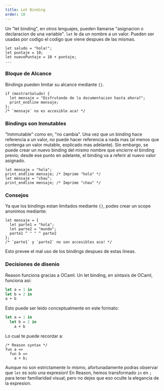 ```yaml
---
title: Let Binding
order: 10
---
```


Un "let binding", en otros lenguajes, pueden llamarse  "asignacion o declaracion de una variable". `let` le da un nombre a un valor. Pueden ser usadas por codigo el codigo que viene despues de las mismas.

```reason
let saludo = "hola!";
let puntaje = 10;
let nuevoPuntaje = 10 + puntaje;
...
```

### Bloque de Alcance

Bindings pueden limitar su alcance mediante `{}`.

```reason
if (mostrarSaludo) {
  let mensaje = "Disfrutando de la documentacion hasta ahora?";
  print_endline mensaje;
};
/* `mensaje` no es accesible aca! */
```

### Bindings son Inmutables

"Inmmutable" como en, "no cambia". Una vez que un binding hace referencia a un valor, no puede hacer referencia a nada mas (al menos que contenga un valor mutable, explicado mas adelante). Sin embargo, se puede crear un nuevo binding del mismo nombre que *encierre* el binding previo; desde ese punto en adelante, el binding va a referir al nuevo valor asignado.

```reason
let mensaje = "hola";
print_endline mensaje; /* Imprime "hola" */
let mensaje = "chau";
print_endline mensaje; /* Imprime "chau" */
```

### Consejos

Ya que los bindings estan limitados mediante `{}`, podes crear un scope anonimos mediante:

```reason
let mensaje = {
  let parte1 = "hola";
  let parte2 = "mundo";
  parte1 ^ " " ^ parte2
};
/* `parte1` y `parte2` no son accesibles aca! */
```

Esto prevee el mal uso de los bindings despues de estas lineas.

### Decisiones de disenio

Reason funciona gracias a OCaml. Un let binding, en sintaxis de OCaml, funciona asi:

```ocaml
let a = 1 in
let b = 2 in
a + b
```

Esto puede ser leido conceptualmente en este formato:

```ocaml
let a = 1 in
  let b = 2 in
    a + b
```

Lo cual te puede recordar a:

```reason
/* Reason syntax */
fun a =>
  fun b =>
    a + b;
```

Aunque no son estrictamente lo mismo, afortunadamente podras observar que `let` es solo una expresion! En Reason, hemos transformado `in` en `;` para tener familiaridad visual; pero no dejes que eso oculte la elegancia de la expresion.
